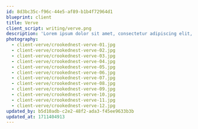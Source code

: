 ```yaml
---
id: 8d3bc35c-f96c-44e5-af89-b1b4f72964d1
blueprint: client
title: Verve
client_script: writing/verve.png
description: 'Lorem ipsum dolor sit amet, consectetur adipiscing elit, sed do eiusmod tempor incididunt ut labore et dolore magna aliqua. Ut enim ad minim veniam, quis nostrud exercitation ullamco laboris nisi ut aliquip ex ea commodo consequat. Duis aute irure dolor in reprehenderit in voluptate velit esse cillum dolore eu fugiat nulla pariatur. Excepteur sint occaecat cupidatat non proident, sunt in culpa qui officia deserunt mollit anim id est laborum.'
photography:
  - client-verve/crookednest-verve-01.jpg
  - client-verve/crookednest-verve-02.jpg
  - client-verve/crookednest-verve-03.jpg
  - client-verve/crookednest-verve-04.jpg
  - client-verve/crookednest-verve-05.jpg
  - client-verve/crookednest-verve-06.jpg
  - client-verve/crookednest-verve-07.jpg
  - client-verve/crookednest-verve-08.jpg
  - client-verve/crookednest-verve-09.jpg
  - client-verve/crookednest-verve-10.jpg
  - client-verve/crookednest-verve-11.jpg
  - client-verve/crookednest-verve-12.jpg
updated_by: b5d10adb-c2e2-48f2-ada3-f45ee9633b3b
updated_at: 1711404913
---
```

